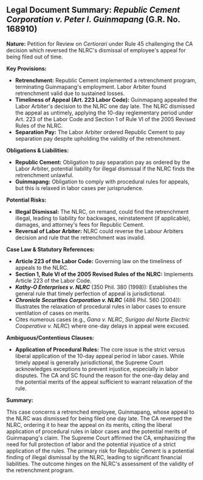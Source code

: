 ## Legal Document Summary: *Republic Cement Corporation v. Peter I. Guinmapang* (G.R. No. 168910)

**Nature:** Petition for Review on *Certiorari* under Rule 45 challenging the CA decision which reversed the NLRC's dismissal of employee's appeal for being filed out of time.

**Key Provisions:**

*   **Retrenchment:** Republic Cement implemented a retrenchment program, terminating Guinmapang's employment. Labor Arbiter found retrenchment valid due to sustained losses.
*   **Timeliness of Appeal (Art. 223 Labor Code):**  Guinmapang appealed the Labor Arbiter's decision to the NLRC one day late. The NLRC dismissed the appeal as untimely, applying the 10-day reglementary period under Art. 223 of the Labor Code and Section 1 of Rule VI of the 2005 Revised Rules of the NLRC.
*   **Separation Pay:** The Labor Arbiter ordered Republic Cement to pay separation pay despite upholding the validity of the retrenchment.

**Obligations & Liabilities:**

*   **Republic Cement:** Obligation to pay separation pay as ordered by the Labor Arbiter, potential liability for illegal dismissal if the NLRC finds the retrenchment unlawful.
*   **Guinmapang:** Obligation to comply with procedural rules for appeals, but this is relaxed in labor cases per jurisprudence.

**Potential Risks:**

*   **Illegal Dismissal:** The NLRC, on remand, could find the retrenchment illegal, leading to liability for backwages, reinstatement (if applicable), damages, and attorney's fees for Republic Cement.
*   **Reversal of Labor Arbiter:** NLRC could reverse the Labour Arbiters decision and rule that the retrenchment was invalid.

**Case Law & Statutory References:**

*   **Article 223 of the Labor Code:** Governing law on the timeliness of appeals to the NLRC.
*   **Section 1, Rule VI of the 2005 Revised Rules of the NLRC:** Implements Article 223 of the Labor Code.
*   ***Kathy-O Enterprises v. NLRC*** (350 Phil. 380 (1998)): Establishes the general rule that timely perfection of appeal is jurisdictional.
*   ***Chronicle Securities Corporation v. NLRC*** (486 Phil. 560 (2004)):  Illustrates the relaxation of procedural rules in labor cases to ensure ventilation of cases on merits.
*   Cites numerous cases (e.g., *Gana v. NLRC*, *Surigao del Norte Electric Cooperative v. NLRC*) where one-day delays in appeal were excused.

**Ambiguous/Contentious Clauses:**

*   **Application of Procedural Rules:**  The core issue is the strict versus liberal application of the 10-day appeal period in labor cases. While timely appeal is generally jurisdictional, the Supreme Court acknowledges exceptions to prevent injustice, especially in labor disputes. The CA and SC found the reason for the one-day delay and the potential merits of the appeal sufficient to warrant relaxation of the rule.

**Summary:**

This case concerns a retrenched employee, Guinmapang, whose appeal to the NLRC was dismissed for being filed one day late. The CA reversed the NLRC, ordering it to hear the appeal on its merits, citing the liberal application of procedural rules in labor cases and the potential merits of Guinmapang's claim. The Supreme Court affirmed the CA, emphasizing the need for full protection of labor and the potential injustice of a strict application of the rules. The primary risk for Republic Cement is a potential finding of illegal dismissal by the NLRC, leading to significant financial liabilities. The outcome hinges on the NLRC's assessment of the validity of the retrenchment program.
